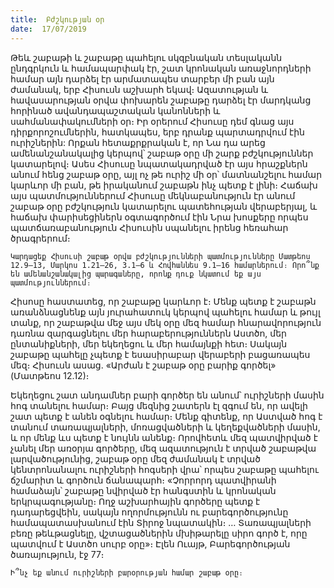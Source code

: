 ```yaml
---
title:  Բժշկության օր
date:  17/07/2019
---
```


Թեև շաբաթի և շաբաթը պահելու սկզբնական տեսլականն ընդգրկուն և համապարփակ էր, շատ կրոնական առաջնորդների համար այն դարձել էր արմատապես տարբեր մի բան այն ժամանակ, երբ Հիսուսն աշխարհ եկավ։ Ազատության և հավասարության օրվա փոխարեն շաբաթը դարձել էր մարդկանց հորինած ավանդապաշտական կանոնների և սահմանափակումների օր։ Իր օրերում Հիսուսը դեմ գնաց այս դիրքորոշումներին, հատկապես, երբ դրանք պարտադրվում էին ուրիշներին: Որքան հետաքրքրական է, որ Նա դա արեց ամենանշանակալից կերպով՝ շաբաթ օրը մի շարք բժշկություններ կատարելով։ Ասես Հիսուսը նպատակադրված էր այս հրաշքներն անում հենց շաբաթ օրը, այլ ոչ թե ուրիշ մի օր՝ մատնանշելու համար կարևոր մի բան, թե իրականում շաբաթն ինչ պետք է լինի։ Հաճախ այս պատմություններում Հիսուսը մեկնաբանություն էր անում շաբաթ օրը բժշկություն կատարելու պատեհության վերաբերյալ, և հաճախ փարիսեցիներն օգտագործում էին Նրա խոսքերը որպես պատճառաբանություն Հիսուսին սպանելու իրենց հեռահար ծրագրերում։

`Կարդացեք Հիսուսի շաբաթ օրվա բժշկությունների պատմությունները Մատթեոս 12.9–13, Մարկոս 1.21–26, 3.1–6 և Հովհաննես 9.1–16 համարներում։ Որո՞նք են ամենանշանակալից պարագաները, որոնք դուք նկատում եք այս պատմություններում։`

Հիսոսը հաստատեց, որ շաբաթը կարևոր է։ Մենք պետք է շաբաթն առանձնացնենք այն յուրահատուկ կերպով պահելու համար և թույլ տանք, որ շաբաթվա մեջ այս մեկ օրը մեզ համար հնարավորություն դառնա զարգացնելու մեր հարաբերություններն Աստծո, մեր ընտանիքների, մեր եկեղեցու և մեր համայնքի հետ։ Սակայն շաբաթը պահելը չպետք է եսասիրաբար վերաբերի բացառապես մեզ։ Հիսուսն ասաց. «Արժան է շաբաթ օրը բարիք գործել» (Մատթեոս 12.12)։

Եկեղեցու շատ անդամներ բարի գործեր են անում՝ ուրիշների մասին հոգ տանելու համար։ Բայց մեզնից շատերն էլ զգում են, որ ավելի շատ պետք է անեն օգնելու համար։ Մենք գիտենք, որ Աստված հոգ է տանում տառապյալների, մոռացվածների և կեղեքվածների մասին, և որ մենք ևս պետք է նույնն անենք։ Որովհետև մեզ պատվիրված է չանել մեր առօրյա գործերը, մեզ ազատություն է տրված շաբաթվա լարվածությունից, շաբաթ օրը մեզ ժամանակ է տրված կենտրոնանալու ուրիշների հոգսերի վրա՝ որպես շաբաթը պահելու ճշմարիտ և գործուն ճանապարհ։ «Չորրորդ պատվիրանի համաձայն՝ շաբաթը նվիրված էր հանգստին և կրոնական երկրպագությանը։ Ողջ աշխարհային գործերը պետք է դադարեցվեին, սակայն ողորմությունն ու բարեգործությունը համապատասխանում էին Տիրոջ նպատակին։ … Տառապյալների բեռը թեևթացնելը, վշտացածներին մխիթարելը սիրո գործ է, որը պատվում է Աստծո սուրբ օրը»։ Էլեն Ուայթ, Բարեգործության ծառայություն, էջ 77։

`Ի՞նչ եք անում ուրիշների բարօրության համար շաբաթ օրը։`